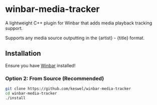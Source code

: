 # winbar-media-tracker
A lightweight C++ plugin for Winbar that adds media playback tracking support.

Supports any media source outputting in the {artist} - {title} format.

## Installation

Ensure you have [Winbar](https://github.com/jmanc3/winbar) installed!

### Option 2: From Source (Recommended)

```bash
git clone https://github.com/keswel/winbar-media-tracker
cd winbar-media-tracker
./install

